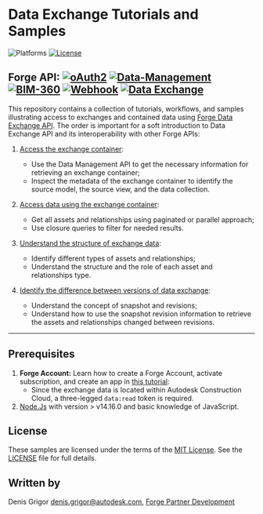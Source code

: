 # Data Exchange Tutorials and Samples

![Platforms](https://img.shields.io/badge/platform-windows%20%7C%20osx%20%7C%20linux-lightgray.svg)
[![License](http://img.shields.io/:license-mit-blue.svg)](http://opensource.org/licenses/MIT)


**Forge API:** [![oAuth2](https://img.shields.io/badge/oAuth2-v2-green.svg)](http://developer-autodesk.github.io/) [![Data-Management](https://img.shields.io/badge/Data%20Management-v1-green.svg)](http://developer.autodesk.com/) [![BIM-360](https://img.shields.io/badge/BIM%20360-v1-green.svg)](http://developer.autodesk.com/) [![Webhook](https://img.shields.io/badge/Webhook-v1-green.svg)](http://developer.autodesk.com/) [![Data Exchange](https://img.shields.io/badge/Data%20Exchange-Beta-orange)](http://developer.autodesk.com/)
---

This repository contains a collection of tutorials, workflows, and samples illustrating access to exchanges and contained data using [Forge Data Exchange API](https://stg.forge.autodesk.com/en/docs/fdxs/v1/developers_guide/fd_overview/?sha=forge_fdxs_master_preview). 
The order is important for a soft introduction to Data Exchange API and its interoperability with other Forge APIs:

1. [Access the exchange container](./1.Access_Exchange_Container): 
    - Use the Data Management API to get the necessary information for retrieving an exchange container;
    - Inspect the metadata of the exchange container to identify the source model, the source view, and the data collection.
2. [Access data using the exchange container](./2.Access_Data):
    - Get all assets and relationships using paginated or parallel approach; 
    - Use closure queries to filter for needed results.
3. [Understand the structure of exchange data](./3.ExploreDataAndRelationships):	
    - Identify different types of assets and relationships;
    - Understand the structure and the role of each asset and relationships type.

4. [Identify the difference between versions of data exchange](./4.IdentifyVersionDifference):   
    - Understand the concept of snapshot and revisions;
    - Understand how to use the snapshot revision information to retrieve the assets and relationships changed between revisions.

---

## Prerequisites

1. **Forge Account:** Learn how to create a Forge Account, activate subscription, and create an app in [this tutorial](http://learnforge.autodesk.io/#/account/):
    - Since the exchange data is located within Autodesk Construction Cloud, a three-legged `data:read` token is required.
2. [Node.Js](https://nodejs.org) with version > v14.16.0 and basic knowledge of JavaScript.


## License

These samples are licensed under the terms of the [MIT License](http://opensource.org/licenses/MIT). See the [LICENSE](LICENSE) file for full details.

## Written by

Denis Grigor [denis.grigor@autodesk.com](denis.grigor@autodesk.com), [Forge Partner Development](http://forge.autodesk.com)
